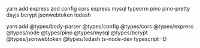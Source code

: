 yarn add express zod config cors express mysql typeorm pino pino-pretty dayjs bcrypt jsonwebtoken lodash

yarn add @types/body-parser @types/config @types/cors @types/express @types/node @types/pino @types/mysql @types/bcrypt @types/jsonwebtoken @types/lodash ts-node-dev typescript -D